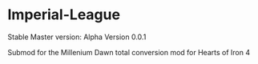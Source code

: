 # Imperial-League

Stable Master version: Alpha Version 0.0.1

Submod for the Millenium Dawn total conversion mod for Hearts of Iron 4
